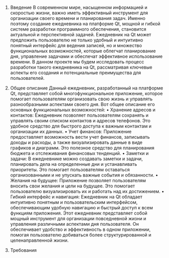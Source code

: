 1. Введение
В современном мире, насыщенном информацией и скоростью жизни, важно иметь эффективный инструмент для организации своего времени и планирования задач. Именно поэтому создание ежедневника на платформе Qt, мощной и гибкой системе разработки программного обеспечения, становится актуальной и перспективной задачей. Ежедневник на Qt может предложить пользователю не только удобный и интуитивно понятный интерфейс для ведения записей, но и множество функциональных возможностей, которые облегчат планирование дня, управление задачами и обеспечат эффективное использование времени. В данном проекте мы будем исследовать процесс разработки такого ежедневника на Qt, рассматривая ключевые аспекты его создания и потенциальные преимущества для пользователей.

2. Общее описание
Данный ежедневник, разработанный на платформе Qt, представляет собой многофункциональное приложение, которое помогает пользователям организовать свою жизнь и управлять разнообразными аспектами своего дня. Вот общее описание его основных функциональных возможностей:
• Хранение адресов и контактов: Ежедневник позволяет пользователям сохранять и управлять своим списком контактов и адресов телефонов. Это удобное средство для быстрого доступа к важным контактам и организации их данных.
• Учет финансов: Приложение предоставляет возможность вести учет финансов, записывать доходы и расходы, а также визуализировать данные в виде графиков и диаграмм. Это полезное средство для планирования бюджета и отслеживания финансовых тенденций.
• Заметки и задачи: В ежедневнике можно создавать заметки и задачи, планировать дела на определенные дни и устанавливать приоритеты. Это помогает пользователям оставаться организованными и не упускать важные события и обязанности.
• Желания на будущее: Приложение позволяет пользователям вносить свои желания и цели на будущее. Это помогает пользователю визуализировать их и работать над их достижением.
• Гибкий интерфейс и навигация: Ежедневник на Qt обладает интуитивно понятным и пользовательским интерфейсом, обеспечивающим удобную навигацию и быстрый доступ к всем функциям приложения.
Этот ежедневник представляет собой мощный инструмент для организации повседневной жизни и управления различными аспектами дня пользователя. Он обеспечивает удобство и эффективность в одном приложении, помогая пользователю добиваться более структурированной и целенаправленной жизни.

3. Требования
